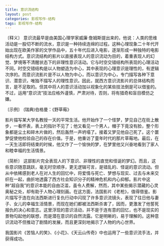```yaml
---
title: 意识流结构
layout: post
categories: 影视写作-结构
tags: 影视写作-结构
---
```


〔释义〕 意识流最早是由美国心理学家威廉·詹姆斯提出来的，他说：人类的思维活动是一股切不断的流水，意识是一种持续连绵的过程。这种心理现象二十年代开始出现在欧美作家的文学作品中，五十年代后进入电影，逐渐形成一种独特的电影结构方式。意识流结构的影片以直接表现人的意识流动为目的，着重表现人的幻觉、梦境等不清醒状态下的非理性意识活动。它与时空交错结构所表现的心理活动不同。时空交错结构是以人物塑造为中心，其中表现的心理意识是理性的，有逻辑次序的。而意识流影片是不以人物为中心，而以意识为中心，专门描写各种下意识、潜意识，唯独不描写人的理性意识。因此，就西方意识流影片的总体结构而言，是不足取的。但其中将人的意识活动加以视象化的某些技法倒是可以借鉴的。不过，运用“意识流”技法应格外谨慎，严肃对待，否则，将有猎奇和盲目模仿之嫌。

〔示例〕 (瑞典)伯格曼：《野草莓》

影片描写某大学名教授一天的平常生活。他开始作了一个怪梦，梦见自己在街上散步，一看怀表，表上的指针不见了；他又看见一个男人，帽子下竟没有脸，整个形象都是尘土和碎木片做的，然后轰然一声坍塌了。接着又梦见他自己死了。这个噩梦促使他检验自己的存在价值。于是，他重访了童年时代的那片草莓地。最后，在一天生活即将结束的时候，他又作了一个愉快的梦，在梦里他又兴奋地看到了家人和睦幸福的生活情景。

〔简析〕 这部影片完全表现人的下意识、非理性的直觉和怪诞的梦幻。而且，这些意识随意跳跃，毫无时空顺序，更无逻辑可言，是错乱的、怪诞的意识流动。但从中依稀感到老人在对人生的回忆中，将爱情与死亡、梦想与现实、过去与未来交织在一起，曲折地透露了西方社会知识分子的精神危机和内心抑郁。影片中这种“超自我”的意识本能的自由泛滥，虽令人费解，然而，其中某些揭示潜藏的心灵奥秘之处，却有助于人物心理刻画。在这方面，法国影片《老枪》，值得借鉴。影片描写于连在向法西斯进行复仇行动中闪现了许多意识流镜头，表现了往日他与妻子、女儿的幸福生活情景，而现在她们都被法西斯杀害了，因而，更激发了他誓死报仇的决心和意志。这里浮现的意识活动，并不是于连有意的回忆，也不是现实的景物勾起他的联想，而是潜在意识的自然流露。它是明晰的，易于理解的。这种意识流动不但推动了剧情的发展，而且更深刻地揭示了人物的内心世界。

我国影片《苦恼人的笑》、《小花》、《天云山传奇》中也运用了一些意识流手法，并获得成功。 